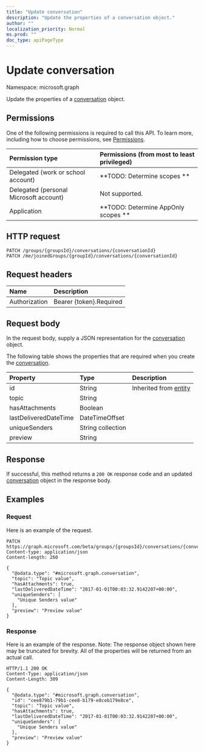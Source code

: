 ```yaml
---
title: "Update conversation"
description: "Update the properties of a conversation object."
author: ""
localization_priority: Normal
ms.prod: ""
doc_type: apiPageType
---
```


# Update conversation

Namespace: microsoft.graph

Update the properties of a [conversation](../resources/conversation.md) object.

## Permissions
One of the following permissions is required to call this API. To learn more, including how to choose permissions, see [Permissions](/concepts/permissions-reference.md).

|Permission type|Permissions (from most to least privileged)|
|:---|:---|
|Delegated (work or school account)|**TODO: Determine scopes **|
|Delegated (personal Microsoft account)|Not supported.|
|Application|**TODO: Determine AppOnly scopes **|

## HTTP request
<!-- {
  "blockType": "ignored"
}
-->
``` http
PATCH /groups/{groupsId}/conversations/{conversationId}
PATCH /me/joinedGroups/{groupId}/conversations/{conversationId}
```

## Request headers
|Name|Description|
|:---|:---|
|Authorization|Bearer {token}.Required|

## Request body
In the request body, supply a JSON representation for the [conversation](../resources/conversation.md) object.

The following table shows the properties that are required when you create the [conversation](../resources/conversation.md).

|Property|Type|Description|
|:---|:---|:---|
|id|String| Inherited from [entity](../resources/entity.md)|
|topic|String||
|hasAttachments|Boolean||
|lastDeliveredDateTime|DateTimeOffset||
|uniqueSenders|String collection||
|preview|String||



## Response
If successful, this method returns a `200 OK` response code and an updated [conversation](../resources/conversation.md) object in the response body.

## Examples

### Request
Here is an example of the request.
<!-- {
  "blockType": "request",
  "name": "update_conversation"
}
-->
``` http
PATCH https://graph.microsoft.com/beta/groups/{groupsId}/conversations/{conversationId}
Content-type: application/json
Content-length: 260

{
  "@odata.type": "#microsoft.graph.conversation",
  "topic": "Topic value",
  "hasAttachments": true,
  "lastDeliveredDateTime": "2017-01-01T00:03:32.9142207+00:00",
  "uniqueSenders": [
    "Unique Senders value"
  ],
  "preview": "Preview value"
}
```

### Response
Here is an example of the response. Note: The response object shown here may be truncated for brevity. All of the properties will be returned from an actual call.
<!-- {
  "blockType": "response",
  "truncated": true
}
-->
``` http
HTTP/1.1 200 OK
Content-Type: application/json
Content-Length: 309

{
  "@odata.type": "#microsoft.graph.conversation",
  "id": "cee879b1-79b1-cee8-b179-e8ceb179e8ce",
  "topic": "Topic value",
  "hasAttachments": true,
  "lastDeliveredDateTime": "2017-01-01T00:03:32.9142207+00:00",
  "uniqueSenders": [
    "Unique Senders value"
  ],
  "preview": "Preview value"
}
```

